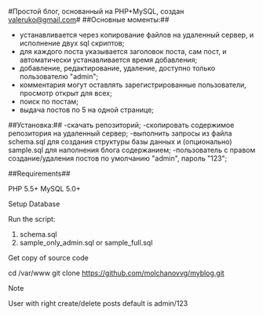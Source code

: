 #Простой блог, основанный на PHP+MySQL, создан valeruko@gmail.com#
##Основные моменты:##
- устанавливается через копирование файлов на удаленный сервер, и исполнение двух sql скриптов;
- для каждого поста указывается заголовок поста, сам пост, и автоматически устанавливается время добавления;
- добавление, редактирование, удаление, доступно только пользователю  "admin";
- комментария могут оставлять зарегистрированные пользователи, просмотр открыт для всех;
- поиск по постам;
- выдача постов по 5 на одной странице;

##Установка:##
-скачать репозиторий;
-скопировать содержимое репозитория на удаленный сервер;
-выполнить запросы из файла schema.sql для создания структуры базы данных и (опционально) sample.sql для наполнения блога содержанием;
-пользователь с правом создание/удаления постов по умолчанию "admin", пароль "123";


##Requirements##

PHP 5.5+
MySQL 5.0+

Setup Database

Run the script:

1. schema.sql
2. sample_only_admin.sql or sample_full.sql

Get copy of source code

cd /var/www
git clone https://github.com/molchanovvg/myblog.git

Note

User with right create/delete posts default is admin/123
